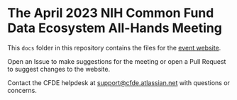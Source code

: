# The April 2023 NIH Common Fund Data Ecosystem All-Hands Meeting

This `docs` folder in this repository contains the files for the [event website](https://nih-cfde.github.io/2023-april-all-hands-meeting/).

Open an Issue to make suggestions for the meeting or open a Pull Request to suggest changes to the website. 

Contact the CFDE helpdesk at support@cfde.atlassian.net with questions or concerns.
